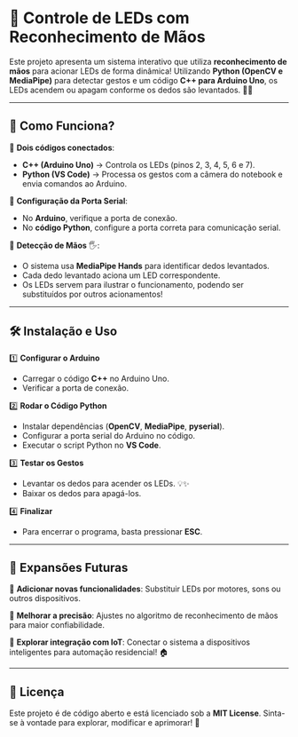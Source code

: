 # 🚀 Controle de LEDs com Reconhecimento de Mãos

Este projeto apresenta um sistema interativo que utiliza **reconhecimento de mãos** para acionar LEDs de forma dinâmica! Utilizando **Python (OpenCV e MediaPipe)** para detectar gestos e um código **C++ para Arduino Uno**, os LEDs acendem ou apagam conforme os dedos são levantados. 🤖💡

---

## 🎯 Como Funciona?

🔹 **Dois códigos conectados**: 
   - **C++ (Arduino Uno)** → Controla os LEDs (pinos 2, 3, 4, 5, 6 e 7).
   - **Python (VS Code)** → Processa os gestos com a câmera do notebook e envia comandos ao Arduino.

🔹 **Configuração da Porta Serial**:
   - No **Arduino**, verifique a porta de conexão.
   - No **código Python**, configure a porta correta para comunicação serial.

🔹 **Detecção de Mãos** 🖐️:
   - O sistema usa **MediaPipe Hands** para identificar dedos levantados.
   - Cada dedo levantado aciona um LED correspondente.
   - Os LEDs servem para ilustrar o funcionamento, podendo ser substituídos por outros acionamentos!

---

## 🛠️ Instalação e Uso

1️⃣ **Configurar o Arduino**
   - Carregar o código **C++** no Arduino Uno.
   - Verificar a porta de conexão.

2️⃣ **Rodar o Código Python**
   - Instalar dependências (**OpenCV**, **MediaPipe**, **pyserial**).
   - Configurar a porta serial do Arduino no código.
   - Executar o script Python no **VS Code**.

3️⃣ **Testar os Gestos**
   - Levantar os dedos para acender os LEDs. 💡✨
   - Baixar os dedos para apagá-los.

4️⃣ **Finalizar**
   - Para encerrar o programa, basta pressionar **ESC**.

---

## 🚀 Expansões Futuras

🔹 **Adicionar novas funcionalidades**: Substituir LEDs por motores, sons ou outros dispositivos.

🔹 **Melhorar a precisão**: Ajustes no algoritmo de reconhecimento de mãos para maior confiabilidade.

🔹 **Explorar integração com IoT**: Conectar o sistema a dispositivos inteligentes para automação residencial! 🏠

---

## 📜 Licença
Este projeto é de código aberto e está licenciado sob a **MIT License**. Sinta-se à vontade para explorar, modificar e aprimorar! 🎉
